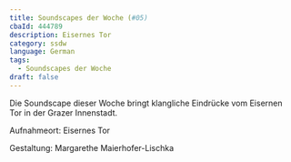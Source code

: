 ```yaml
---
title: Soundscapes der Woche (#05)
cbaId: 444789
description: Eisernes Tor
category: ssdw
language: German
tags:
  - Soundscapes der Woche
draft: false
---
```

Die Soundscape dieser Woche bringt klangliche Eindrücke vom Eisernen Tor in der Grazer Innenstadt.

Aufnahmeort: Eisernes Tor

Gestaltung: Margarethe Maierhofer-Lischka



